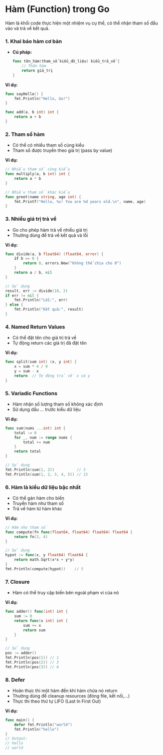 # Hàm (Function) trong Go

Hàm là khối code thực hiện một nhiệm vụ cụ thể, có thể nhận tham số đầu vào và trả về kết quả.

### 1. Khai báo hàm cơ bản
- **Cú pháp:**
  ```go
  func tên_hàm(tham_số kiểu_dữ_liệu) kiểu_trả_về {
      // Thân hàm
      return giá_trị
  }
  ```

**Ví dụ:**
```go
func sayHello() {
    fmt.Println("Hello, Go!")
}

func add(a, b int) int {
    return a + b
}
```

### 2. Tham số hàm
- Có thể có nhiều tham số cùng kiểu
- Tham số được truyền theo giá trị (pass by value)

**Ví dụ:**
```go
// Nhiều tham số cùng kiểu
func multiply(a, b int) int {
    return a * b
}

// Nhiều tham số khác kiểu
func greet(name string, age int) {
    fmt.Printf("Hello, %s! You are %d years old.\n", name, age)
}
```

### 3. Nhiều giá trị trả về
- Go cho phép hàm trả về nhiều giá trị
- Thường dùng để trả về kết quả và lỗi

**Ví dụ:**
```go
func divide(a, b float64) (float64, error) {
    if b == 0 {
        return 0, errors.New("không thể chia cho 0")
    }
    return a / b, nil
}

// Sử dụng
result, err := divide(10, 2)
if err != nil {
    fmt.Println("Lỗi:", err)
} else {
    fmt.Println("Kết quả:", result)
}
```

### 4. Named Return Values
- Có thể đặt tên cho giá trị trả về
- Tự động return các giá trị đã đặt tên

**Ví dụ:**
```go
func split(sum int) (x, y int) {
    x = sum * 4 / 9
    y = sum - x
    return  // Tự động trả về x và y
}
```

### 5. Variadic Functions
- Hàm nhận số lượng tham số không xác định
- Sử dụng dấu ... trước kiểu dữ liệu

**Ví dụ:**
```go
func sum(nums ...int) int {
    total := 0
    for _, num := range nums {
        total += num
    }
    return total
}

// Sử dụng
fmt.Println(sum(1, 2))          // 3
fmt.Println(sum(1, 2, 3, 4, 5)) // 15
```

### 6. Hàm là kiểu dữ liệu bậc nhất
- Có thể gán hàm cho biến
- Truyền hàm như tham số
- Trả về hàm từ hàm khác

**Ví dụ:**
```go
// Hàm như tham số
func compute(fn func(float64, float64) float64) float64 {
    return fn(3, 4)
}

// Sử dụng
hypot := func(x, y float64) float64 {
    return math.Sqrt(x*x + y*y)
}
fmt.Println(compute(hypot))    // 5
```

### 7. Closure
- Hàm có thể truy cập biến bên ngoài phạm vi của nó

**Ví dụ:**
```go
func adder() func(int) int {
    sum := 0
    return func(x int) int {
        sum += x
        return sum
    }
}

// Sử dụng
pos := adder()
fmt.Println(pos(1)) // 1
fmt.Println(pos(2)) // 3
fmt.Println(pos(3)) // 6
```

### 8. Defer
- Hoãn thực thi một hàm đến khi hàm chứa nó return
- Thường dùng để cleanup resources (đóng file, kết nối,...)
- Thực thi theo thứ tự LIFO (Last In First Out)

**Ví dụ:**
```go
func main() {
    defer fmt.Println("world")
    fmt.Println("hello")
}
// Output:
// hello
// world
```
